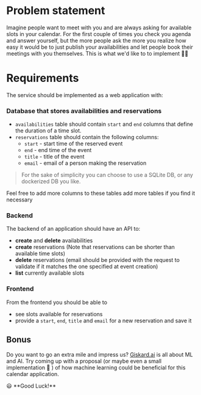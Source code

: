 # Problem statement

Imagine people want to meet with you and are always asking for available slots in your calendar. For the first couple of times you check you agenda and answer yourself, but the more people ask the more you realize how easy it would be to just publish your availabilities and let people book their meetings with you themselves. This is what we'd like to to implement 🧑‍💻

# Requirements

The service should be implemented as a web application with:

### Database that stores availabilities and reservations

-   `availabilities` table should contain `start` and `end` columns that define the duration of a time slot.
-   `reservations` table should contain the following columns:
    -   `start` - start time of the reserved event
    -   `end` - end time of the event
    -   `title` - title of the event
    -   `email` - email of a person making the reservation

> For the sake of simplicity you can choose to use a SQLite DB, or any dockerized DB you like.

Feel free to add more columns to these tables add more tables if you find it necessary

### Backend

The backend of an application should have an API to:

-   **create** and **delete** availabilities
-   **create** reservations (Note that reservations can be shorter than available time slots)
-   **delete** reservations (email should be provided with the request to validate if it matches the one specified at event creation)
-   **list** currently available slots

### Frontend

From the frontend you should be able to

-   see slots available for reservations
-   provide a `start`, `end`, `title` and `email` for a new reservation and save it

## Bonus

Do you want to go an extra mile and impress us? [Giskard.ai](http://Giskard.ai) is all about ML and AI. Try coming up with a proposal (or maybe even a small implementation 🤩 ) of how machine learning could be beneficial for this calendar application.

<aside>
😃 **Good Luck!**

</aside>
